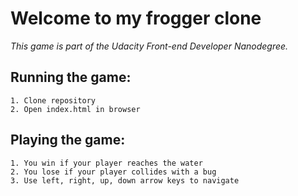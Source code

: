 # Welcome to my frogger clone

_This game is part of the Udacity Front-end Developer Nanodegree._

## Running the game:
    1. Clone repository
    2. Open index.html in browser

## Playing the game:
    1. You win if your player reaches the water
    2. You lose if your player collides with a bug
    3. Use left, right, up, down arrow keys to navigate
